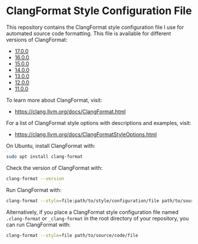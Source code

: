 # ClangFormat Style Configuration File

This repository contains the ClangFormat style configuration file I use for automated source code formatting. This file is available for different versions of ClangFormat:

- [17.0.0](17.0.0/.clang-format)
- [16.0.0](16.0.0/.clang-format)
- [15.0.0](15.0.0/.clang-format)
- [14.0.0](14.0.0/.clang-format)
- [13.0.0](13.0.0/.clang-format)
- [12.0.0](12.0.0/.clang-format)
- [11.0.0](11.0.0/.clang-format)

To learn more about ClangFormat, visit:

- <https://clang.llvm.org/docs/ClangFormat.html>

For a list of ClangFormat style options with descriptions and examples, visit:

- <https://clang.llvm.org/docs/ClangFormatStyleOptions.html>

On Ubuntu, install ClangFormat with:

```BASH
sudo apt install clang-format
```

Check the version of ClangFormat with:

```BASH
clang-format --version
```

Run ClangFormat with:

```BASH
clang-format --style=file:path/to/style/configuration/file path/to/source/code/file
```

Alternatively, if you place a ClangFormat style configuration file named `.clang-format` or `_clang-format` in the root directory of your repository, you can run ClangFormat with:

```BASH
clang-format --style=file path/to/source/code/file
```
